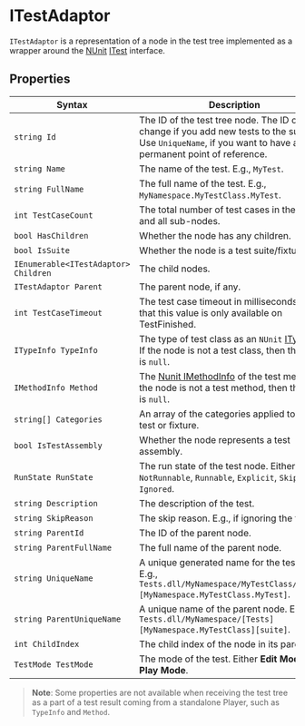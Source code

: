 # ITestAdaptor
`ITestAdaptor` is a representation of a node in the test tree implemented as a wrapper around the [NUnit](http://www.nunit.org/) [ITest](https://github.com/nunit/nunit/blob/master/src/NUnitFramework/framework/Interfaces/ITest.cs) interface.

## Properties

| Syntax     | Description                                                  |
| ---------- | ------------------------------------------------------------ |
| `string Id`               | The ID of the test tree node. The ID can change if you add new tests to the suite. Use `UniqueName`, if you want to have a more permanent point of reference. |
| `string Name`             | The name of the test. E.g., `MyTest`. |
| `string FullName`         | The full name of the test. E.g., `MyNamespace.MyTestClass.MyTest`. |
| `int TestCaseCount`       | The total number of test cases in the node and all sub-nodes. |
| `bool HasChildren`        | Whether the node has any children. |
| `bool IsSuite`            | Whether the node is a test suite/fixture. |
| `IEnumerable<ITestAdaptor> Children` | The child nodes. |
| `ITestAdaptor Parent`     | The parent node, if any. |
| `int TestCaseTimeout`     | The test case timeout in milliseconds. Note that this value is only available on TestFinished. |
| `ITypeInfo TypeInfo`      | The type of test class as an `NUnit` [ITypeInfo](https://github.com/nunit/nunit/blob/master/src/NUnitFramework/framework/Interfaces/ITypeInfo.cs). If the node is not a test class, then the value is `null`. |
| `IMethodInfo Method`      | The [Nunit IMethodInfo](https://github.com/nunit/nunit/blob/master/src/NUnitFramework/framework/Interfaces/IMethodInfo.cs) of the test method. If the node is not a test method, then the value is `null`. |
| `string[] Categories`     | An array of the categories applied to the test or fixture. |
| `bool IsTestAssembly`     | Whether the node represents a test assembly. |
| `RunState RunState`       | The run state of the test node. Either `NotRunnable`, `Runnable`, `Explicit`, `Skipped`, or `Ignored`. |
| `string Description`      | The description of the test. |
| `string SkipReason`       | The skip reason. E.g., if ignoring the test. |
| `string ParentId`         | The ID of the parent node. |
| `string ParentFullName`   | The full name of the parent node. |
| `string UniqueName`       | A unique generated name for the test node. E.g., `Tests.dll/MyNamespace/MyTestClass/[Tests][MyNamespace.MyTestClass.MyTest]`. |
| `string ParentUniqueName` | A unique name of the parent node. E.g., `Tests.dll/MyNamespace/[Tests][MyNamespace.MyTestClass][suite]`. |
| `int ChildIndex`          | The child index of the node in its parent. |
| `TestMode TestMode`       | The mode of the test. Either **Edit Mode** or **Play Mode**. |

> **Note**: Some properties are not available when receiving the test tree as a part of a test result coming from a standalone Player, such as `TypeInfo` and `Method`.